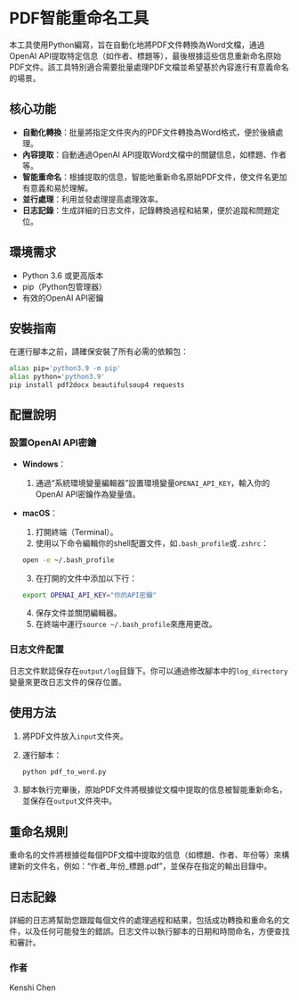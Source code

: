 # PDF智能重命名工具

本工具使用Python編寫，旨在自動化地將PDF文件轉換為Word文檔，通過OpenAI API提取特定信息（如作者、標題等），最後根據這些信息重新命名原始PDF文件。該工具特別適合需要批量處理PDF文檔並希望基於內容進行有意義命名的場景。

## 核心功能

- **自動化轉換**：批量將指定文件夾內的PDF文件轉換為Word格式，便於後續處理。
- **內容提取**：自動通過OpenAI API提取Word文檔中的關鍵信息，如標題、作者等。
- **智能重命名**：根據提取的信息，智能地重新命名原始PDF文件，使文件名更加有意義和易於理解。
- **並行處理**：利用並發處理提高處理效率。
- **日志記錄**：生成詳細的日志文件，記錄轉換過程和結果，便於追蹤和問題定位。

## 環境需求

- Python 3.6 或更高版本
- pip（Python包管理器）
- 有效的OpenAI API密鑰

## 安裝指南

在運行腳本之前，請確保安裝了所有必需的依賴包：

```bash
alias pip='python3.9 -m pip'
alias python='python3.9'  
pip install pdf2docx beautifulsoup4 requests
```

## 配置說明

### 設置OpenAI API密鑰

- **Windows**：
  1. 通過“系統環境變量編輯器”設置環境變量`OPENAI_API_KEY`，輸入你的OpenAI API密鑰作為變量值。

- **macOS**：
  1. 打開終端（Terminal）。
  2. 使用以下命令編輯你的shell配置文件，如`.bash_profile`或`.zshrc`：

    ```bash
    open -e ~/.bash_profile
    ```

  3. 在打開的文件中添加以下行：

    ```bash
    export OPENAI_API_KEY="你的API密鑰"
    ```

  4. 保存文件並關閉編輯器。
  5. 在終端中運行`source ~/.bash_profile`來應用更改。

### 日志文件配置

日志文件默認保存在`output/log`目錄下。你可以通過修改腳本中的`log_directory`變量來更改日志文件的保存位置。

## 使用方法

1. 將PDF文件放入`input`文件夾。
2. 運行腳本：

    ```bash
    python pdf_to_word.py
    ```

3. 腳本執行完畢後，原始PDF文件將根據從文檔中提取的信息被智能重新命名，並保存在`output`文件夾中。

## 重命名規則

重命名的文件將根據從每個PDF文檔中提取的信息（如標題、作者、年份等）來構建新的文件名，例如：“作者_年份_標題.pdf”，並保存在指定的輸出目錄中。

## 日志記錄

詳細的日志將幫助您跟蹤每個文件的處理過程和結果，包括成功轉換和重命名的文件，以及任何可能發生的錯誤。日志文件以執行腳本的日期和時間命名，方便查找和審計。

### 作者

Kenshi Chen